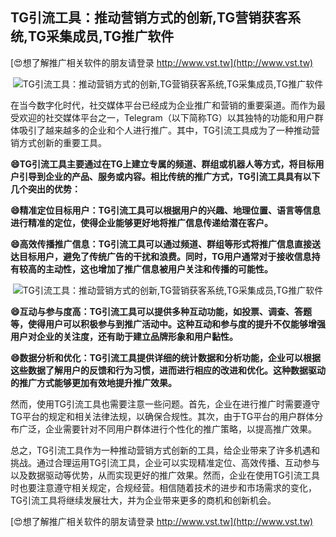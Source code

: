 ## **TG引流工具：推动营销方式的创新,TG营销获客系统,TG采集成员,TG推广软件**

[😍想了解推广相关软件的朋友请登录 http://www.vst.tw](http://www.vst.tw)

 <center><img src="https://vst.tw/MP4/tuiguang/png/6.png" alt="TG引流工具：推动营销方式的创新,TG营销获客系统,TG采集成员,TG推广软件"></center>

在当今数字化时代，社交媒体平台已经成为企业推广和营销的重要渠道。而作为最受欢迎的社交媒体平台之一，Telegram（以下简称TG）以其独特的功能和用户群体吸引了越来越多的企业和个人进行推广。其中，TG引流工具成为了一种推动营销方式创新的重要工具。

**😄TG引流工具主要通过在TG上建立专属的频道、群组或机器人等方式，将目标用户引导到企业的产品、服务或内容。相比传统的推广方式，TG引流工具具有以下几个突出的优势：**

**😄精准定位目标用户：TG引流工具可以根据用户的兴趣、地理位置、语言等信息进行精准的定位，使得企业能够更好地将推广信息传递给潜在客户。**

**😄高效传播推广信息：TG引流工具可以通过频道、群组等形式将推广信息直接送达目标用户，避免了传统广告的干扰和浪费。同时，TG用户通常对于接收信息持有较高的主动性，这也增加了推广信息被用户关注和传播的可能性。**

 <center><img src="https://vst.tw/MP4/tuiguang/png/2.png" alt="TG引流工具：推动营销方式的创新,TG营销获客系统,TG采集成员,TG推广软件"></center>

**😄互动与参与度高：TG引流工具可以提供多种互动功能，如投票、调查、答题等，使得用户可以积极参与到推广活动中。这种互动和参与度的提升不仅能够增强用户对企业的关注度，还有助于建立品牌形象和用户黏性。**

**😄数据分析和优化：TG引流工具提供详细的统计数据和分析功能，企业可以根据这些数据了解用户的反馈和行为习惯，进而进行相应的改进和优化。这种数据驱动的推广方式能够更加有效地提升推广效果。**

然而，使用TG引流工具也需要注意一些问题。首先，企业在进行推广时需要遵守TG平台的规定和相关法律法规，以确保合规性。其次，由于TG平台的用户群体分布广泛，企业需要针对不同用户群体进行个性化的推广策略，以提高推广效果。

总之，TG引流工具作为一种推动营销方式创新的工具，给企业带来了许多机遇和挑战。通过合理运用TG引流工具，企业可以实现精准定位、高效传播、互动参与以及数据驱动等优势，从而实现更好的推广效果。然而，企业在使用TG引流工具时也要注意遵守相关规定，合规经营。相信随着技术的进步和市场需求的变化，TG引流工具将继续发展壮大，并为企业带来更多的商机和创新机会。

[😍想了解推广相关软件的朋友请登录 http://www.vst.tw](http://www.vst.tw)



